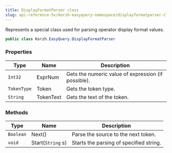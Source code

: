 ```yaml
---
title: DisplayFormatParser class
slug: api-reference-5x/korzh-easyquery-namespace/displayformatparser-class
---
```



Represents a special class used for parsing operator display format values.
```csharp
public class Korzh.EasyQuery.DisplayFormatParser

```

### Properties

| Type | Name | Description | 
| --- | --- | --- | 
| `Int32` | ExprNum | Gets the numeric value of expression (if possible). | 
| `TokenType` | Token | Gets the token type. | 
| `String` | TokenText | Gets the text of the token. | 


### Methods

| Type | Name | Description | 
| --- | --- | --- | 
| `Boolean` | Next() | Parse the source to the next token. | 
| `void` | Start(`String` s) | Starts the parsing of specified string. |